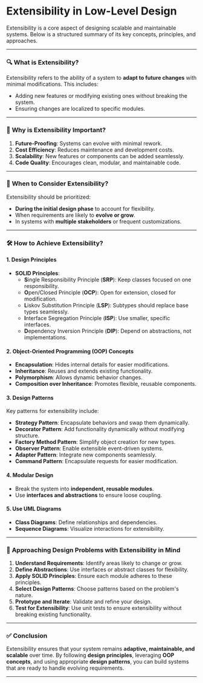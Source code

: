 # **Extensibility in Low-Level Design**

Extensibility is a core aspect of designing scalable and maintainable systems. Below is a structured summary of its key concepts, principles, and approaches.

---

### 🔍 **What is Extensibility?**
Extensibility refers to the ability of a system to **adapt to future changes** with minimal modifications. This includes:
- Adding new features or modifying existing ones without breaking the system.
- Ensuring changes are localized to specific modules.

---

### 🚀 **Why is Extensibility Important?**
1. **Future-Proofing**: Systems can evolve with minimal rework.
2. **Cost Efficiency**: Reduces maintenance and development costs.
3. **Scalability**: New features or components can be added seamlessly.
4. **Code Quality**: Encourages clean, modular, and maintainable code.

---

### 📅 **When to Consider Extensibility?**
Extensibility should be prioritized:
- **During the initial design phase** to account for flexibility.
- When requirements are likely to **evolve or grow**.
- In systems with **multiple stakeholders** or frequent customizations.

---

### 🛠 **How to Achieve Extensibility?**
#### **1. Design Principles**
- **SOLID Principles**:
    - **S**ingle Responsibility Principle (**SRP**): Keep classes focused on one responsibility.
    - **O**pen/Closed Principle (**OCP**): Open for extension, closed for modification.
    - **L**iskov Substitution Principle (**LSP**): Subtypes should replace base types seamlessly.
    - **I**nterface Segregation Principle (**ISP**): Use smaller, specific interfaces.
    - **D**ependency Inversion Principle (**DIP**): Depend on abstractions, not implementations.

#### **2. Object-Oriented Programming (OOP) Concepts**
- **Encapsulation**: Hides internal details for easier modifications.
- **Inheritance**: Reuses and extends existing functionality.
- **Polymorphism**: Allows dynamic behavior changes.
- **Composition over Inheritance**: Promotes flexible, reusable components.

#### **3. Design Patterns**
Key patterns for extensibility include:
- **Strategy Pattern**: Encapsulate behaviors and swap them dynamically.
- **Decorator Pattern**: Add functionality dynamically without modifying structure.
- **Factory Method Pattern**: Simplify object creation for new types.
- **Observer Pattern**: Enable extensible event-driven systems.
- **Adapter Pattern**: Integrate new components seamlessly.
- **Command Pattern**: Encapsulate requests for easier modification.

#### **4. Modular Design**
- Break the system into **independent, reusable modules**.
- Use **interfaces and abstractions** to ensure loose coupling.

#### **5. Use UML Diagrams**
- **Class Diagrams**: Define relationships and dependencies.
- **Sequence Diagrams**: Visualize interactions for extensibility.

---

### 🧭 **Approaching Design Problems with Extensibility in Mind**
1. **Understand Requirements**: Identify areas likely to change or grow.
2. **Define Abstractions**: Use interfaces or abstract classes for flexibility.
3. **Apply SOLID Principles**: Ensure each module adheres to these principles.
4. **Select Design Patterns**: Choose patterns based on the problem's nature.
5. **Prototype and Iterate**: Validate and refine your design.
6. **Test for Extensibility**: Use unit tests to ensure extensibility without breaking existing functionality.

---

### ✅ **Conclusion**
Extensibility ensures that your system remains **adaptive, maintainable, and scalable** over time. By following **design principles**, leveraging **OOP concepts**, and using appropriate **design patterns**, you can build systems that are ready to handle evolving requirements.

---

